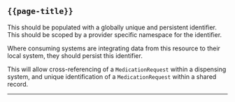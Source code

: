 ## `{{page-title}}`

This should be populated with a globally unique and persistent identifier. This should be scoped by a provider specific namespace for the identifier.

Where consuming systems are integrating data from this resource to their local system, they should persist this identifier.

This will allow cross-referencing of a `MedicationRequest` within a dispensing system, and unique identification of a `MedicationRequest` within a shared record.

---